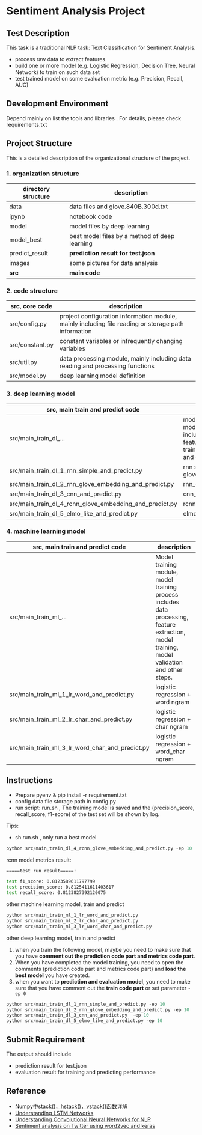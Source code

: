# Sentiment Analysis Project

## Test Description

This task is a traditional NLP task: Text Classification for Sentiment Analysis.

- process raw data to extract features.
- build one or more model (e.g. Logistic Regression, Decision Tree, Neural Network) to train on such data set
- test trained model on some evaluation metric (e.g. Precision, Recall, AUC)

## Development Environment

Depend mainly on list the tools and libraries . For details, please check requirements.txt

## Project Structure

This is a detailed description of the organizational structure of the project.

### 1. organization structure

directory structure |  description
------ | ------
data | data files and glove.840B.300d.txt
ipynb | notebook code
model | model files by deep learning
model_best | best model files by a method of deep learning
predict_result | **prediction result for test.json**
images | some pictures for data analysis
**src** | **main code**

### 2. code structure

src, core code |  description
------ | ------
src/config.py | project configuration information module, mainly including file reading or storage path information
src/constant.py | constant variables or infrequently changing variables
src/util.py | data processing module, mainly including data reading and processing functions
src/model.py | deep learning model definition

### 3. deep learning model

**src, main train and predict code** | description
------ | ------
src/main\_train\_dl_... | model training module, model training process includes data processing, feature extraction, model training, model validation and other steps.
src/main\_train\_dl\_1\_rnn\_simple\_and\_predict.py | rnn simple non glove\_embedding
src/main\_train\_dl\_2\_rnn\_glove\_embedding\_and\_predict.py | rnn\_glove\_embedding
src/main\_train\_dl\_3\_cnn\_and\_predict.py | cnn\_glove\_embedding
src/main\_train\_dl\_4\_rcnn\_glove\_embedding\_and\_predict.py | rcnn\_glove\_embedding
src/main\_train\_dl\_5\_elmo_like\_and\_predict.py | elmo_like\_glove\_embedding

### 4. machine learning model

**src, main train and predict code** | description
------ | ------
src/main\_train\_ml_... | Model training module, model training process includes data processing, feature extraction, model training, model validation and other steps.
src/main\_train\_ml\_1\_lr\_word\_and\_predict.py | logistic regression + word ngram
src/main\_train\_ml\_2\_lr\_char\_and\_predict.py | logistic regression + char ngram
src/main\_train\_ml\_3\_lr\_word\_char\_and\_predict.py | logistic regression + word\_char ngram

## Instructions

- Prepare pyenv & pip install -r requirement.txt
- config data file storage path in config.py 
- run script: run.sh , The training model is saved and the (precision\_score, recall\_score, f1-score) of the test set will be shown by log.

Tips:

- sh run.sh , only run a best model 

```python
python src/main_train_dl_4_rcnn_glove_embedding_and_predict.py -ep 10
```

rcnn model metrics result:

```bash
=====test run result=====:

test f1_score: 0.8123589611797799
test precision_score: 0.8125411611403617
test recall_score: 0.8123827392120075
```

other machine learning model, train and predict

```python
python src/main_train_ml_1_lr_word_and_predict.py
python src/main_train_ml_2_lr_char_and_predict.py
python src/main_train_ml_3_lr_word_char_and_predict.py
```

other deep learning model, train and predict

1. when you train the following model, maybe you need to make sure that you have **comment out the prediction code part and metrics code part**.
2. When you have completed the model training, you need to open the comments (prediction code part and metrics code part) and **load the best model** you have created. 
3. when you want to **prediction and evaluation model**, you need to make sure that you have comment out the **train code part** or set parameter
 `-ep 0`

```python
python src/main_train_dl_1_rnn_simple_and_predict.py -ep 10
python src/main_train_dl_2_rnn_glove_embedding_and_predict.py -ep 10
python src/main_train_dl_3_cnn_and_predict.py  -ep 10
python src/main_train_dl_5_elmo_like_and_predict.py -ep 10
```

## Submit Requirement

The output should include

- prediction result for test.json
- evaluation result for training and predicting performance

## Reference

- [Numpy中stack()，hstack()，vstack()函数详解][1]
- [Understanding LSTM Networks][l2]
- [Understanding Convolutional Neural Networks for NLP][l1]
- [Sentiment analysis on Twitter using word2vec and keras][l3]

[1]: https://blog.csdn.net/csdn15698845876/article/details/73380803
[l1]: http://wildml.com/2015/11/understanding-convolutional-neural-networks-for-nlp/
[l2]: http://colah.github.io/posts/2015-08-Understanding-LSTMs/
[l3]: https://ahmedbesbes.com/sentiment-analysis-on-twitter-using-word2vec-and-keras.html
